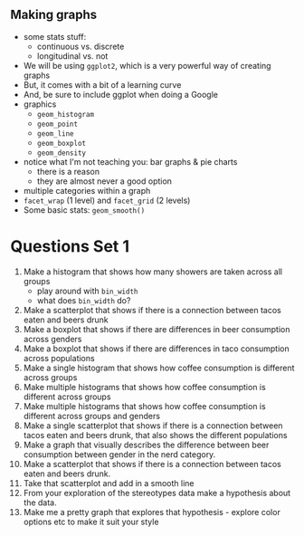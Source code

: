 Making graphs
---

- some stats stuff:
	- continuous vs. discrete
	- longitudinal vs. not
- We will be using `ggplot2`, which is a very powerful way of creating graphs
- But, it comes with a bit of a learning curve
- And, be sure to include ggplot when doing a Google
- graphics
	- `geom_histogram`
	- `geom_point`
	- `geom_line`
	- `geom_boxplot`
	- `geom_density`
- notice what I'm not teaching you: bar graphs & pie charts
	- there is a reason
	- they are almost never a good option
- multiple categories within a graph
- `facet_wrap` (1 level) and `facet_grid` (2 levels)
- Some basic stats: `geom_smooth()`

# Questions Set 1
1. Make a histogram that shows how many showers are taken across all groups
	- play around with `bin_width`
	- what does `bin_width` do?
2. Make a scatterplot that shows if there is a connection between tacos eaten and beers drunk
3. Make a boxplot that shows if there are differences in beer consumption across genders
4. Make a boxplot that shows if there are differences in taco consumption across populations
5. Make a single histogram that shows how coffee consumption is different across groups
6. Make multiple histograms that shows how coffee consumption is different across groups
7. Make multiple histograms that shows how coffee consumption is different across groups and genders
8. Make a single scatterplot that shows if there is a connection between tacos eaten and beers drunk, that also shows the different populations
9. Make a graph that visually describes the difference between beer consumption between gender in the nerd category.
10. Make a scatterplot that shows if there is a connection between tacos eaten and beers drunk.
11. Take that scatterplot and add in a smooth line
12. From your exploration of the stereotypes data make a hypothesis about the data.
13. Make me a pretty graph that explores that hypothesis - explore color options etc to make it suit your style
